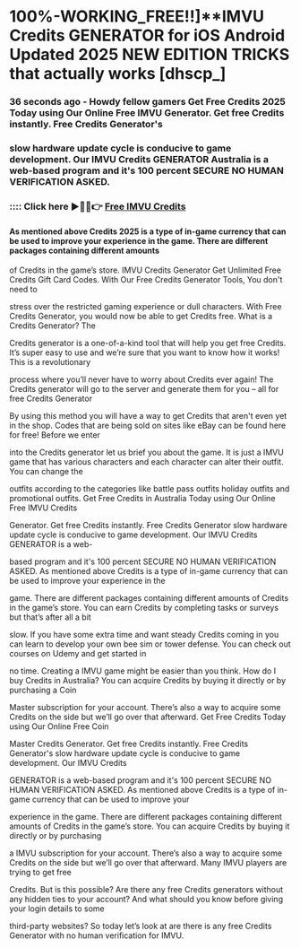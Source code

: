 # 100%-WORKING_FREE!!]**IMVU Credits GENERATOR for iOS Android Updated 2025 NEW EDITION TRICKS that actually works [dhscp_]

### 36 seconds ago - Howdy fellow gamers Get Free Credits 2025 Today using Our Online Free IMVU Generator. Get free Credits instantly. Free Credits Generator's 

### slow hardware update cycle is conducive to game development. Our IMVU Credits GENERATOR Australia is a web-based program and it's 100 percent SECURE NO HUMAN VERIFICATION ASKED.



### :::: Click here ►🔴✅👉 <a href="https://lookerstudio.google.com/s/vFvbRIrjDT0">Free IMVU Credits</a>



#### As mentioned above Credits 2025 is a type of in-game currency that can be used to improve your experience in the game. There are different packages containing different amounts 

of Credits in the game’s store. IMVU Credits Generator Get Unlimited Free Credits Gift Card Codes. With Our Free Credits Generator Tools, You don't need to 

stress over the restricted gaming experience or dull characters. With Free Credits Generator, you would now be able to get Credits free. What is a Credits Generator? The 

Credits generator is a one-of-a-kind tool that will help you get free Credits. It’s super easy to use and we’re sure that you want to know how it works! This is a revolutionary 

process where you’ll never have to worry about Credits ever again! The Credits generator will go to the server and generate them for you – all for free Credits Generator 

By using this method you will have a way to get Credits that aren't even yet in the shop. Codes that are being sold on sites like eBay can be found here for free! Before we enter 

into the Credits generator let us brief you about the game. It is just a IMVU game that has various characters and each character can alter their outfit. You can change the 

outfits according to the categories like battle pass outfits holiday outfits and promotional outfits. Get Free Credits in Australia Today using Our Online Free IMVU Credits 

Generator. Get free Credits instantly. Free Credits Generator slow hardware update cycle is conducive to game development. Our IMVU Credits GENERATOR is a web-

based program and it's 100 percent SECURE NO HUMAN VERIFICATION ASKED. As mentioned above Credits is a type of in-game currency that can be used to improve your experience in the 

game. There are different packages containing different amounts of Credits in the game’s store. You can earn Credits by completing tasks or surveys but that’s after all a bit 

slow. If you have some extra time and want steady Credits coming in you can learn to develop your own bee sim or tower defense. You can check out courses on Udemy and get started in 

no time. Creating a IMVU game might be easier than you think. How do I buy Credits in Australia? You can acquire Credits by buying it directly or by purchasing a Coin 

Master subscription for your account. There’s also a way to acquire some Credits on the side but we’ll go over that afterward. Get Free Credits Today using Our Online Free Coin 

Master Credits Generator. Get free Credits instantly. Free Credits Generator's slow hardware update cycle is conducive to game development. Our IMVU Credits 

GENERATOR is a web-based program and it's 100 percent SECURE NO HUMAN VERIFICATION ASKED. As mentioned above Credits is a type of in-game currency that can be used to improve your 

experience in the game. There are different packages containing different amounts of Credits in the game’s store. You can acquire Credits by buying it directly or by purchasing 

a IMVU subscription for your account. There’s also a way to acquire some Credits on the side but we’ll go over that afterward. Many IMVU players are trying to get free 

Credits. But is this possible? Are there any free Credits generators without any hidden ties to your account? And what should you know before giving your login details to some 

third-party websites? So today let’s look at are there is any free Credits Generator with no human verification for IMVU.


